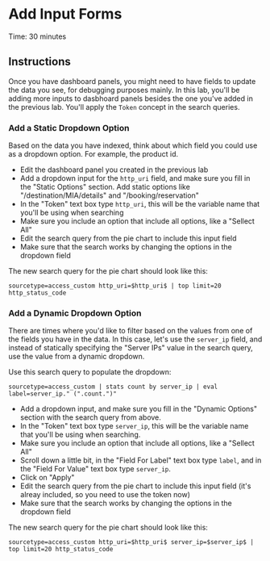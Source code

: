 # Add Input Forms
Time: 30 minutes

## Instructions
Once you have dashboard panels, you might need to have fields to update the data you see, for debugging purposes mainly. In this lab, you'll be adding more inputs to dasbhoard panels besides the one you've added in the previous lab. You'll apply the `Token` concept in the search queries.

### Add a Static Dropdown Option
Based on the data you have indexed, think about which field you could use as a dropdown option. For example, the product id.

- Edit the dashboard panel you created in the previous lab
- Add a dropdown input for the `http_uri` field, and make sure you fill in the "Static Options" section. Add static options like "/destination/MIA/details" and "/booking/reservation"
- In the "Token" text box type `http_uri`, this will be the variable name that you'll be using when searching
- Make sure you include an option that include all options, like a "Sellect All"
- Edit the search query from the pie chart to include this input field
- Make sure that the search works by changing the options in the dropdown field

The new search query for the pie chart should look like this:

```
sourcetype=access_custom http_uri=$http_uri$ | top limit=20 http_status_code
```

### Add a Dynamic Dropdown Option
There are times where you'd like to filter based on the values from one of the fields you have in the data. In this case, let's use the `server_ip` field, and instead of statically specifying the "Server IPs" value in the search query, use the value from a dynamic dropdown.

Use this search query to populate the dropdown:

```
sourcetype=access_custom | stats count by server_ip | eval label=server_ip." (".count.")"
```

- Add a dropdown input, and make sure you fill in the "Dynamic Options" section with the search query from above.
- In the "Token" text box type `server_ip`, this will be the variable name that you'll be using when searching.
- Make sure you include an option that include all options, like a "Sellect All"
- Scroll down a little bit, in the "Field For Label" text box type `label`, and in the "Field For Value" text box type `server_ip`.
- Click on "Apply"
- Edit the search query from the pie chart to include this input field (it's alreay included, so you need to use the token now)
- Make sure that the search works by changing the options in the dropdown field

The new search query for the pie chart should look like this:

```
sourcetype=access_custom http_uri=$http_uri$ server_ip=$server_ip$ | top limit=20 http_status_code
```